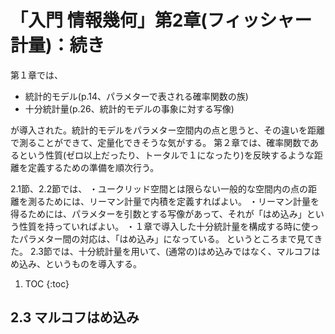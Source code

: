 # 「入門 情報幾何」第2章(フィッシャー計量)：続き

第１章では、
- 統計的モデル(p.14、パラメターで表される確率関数の族)
- 十分統計量(p.26、統計的モデルの事象に対する写像)

が導入された。統計的モデルをパラメター空間内の点と思うと、その違いを距離で測ることができて、定量化できそうな気がする。
第２章では、確率関数であるという性質(ゼロ以上だったり、トータルで１になったり)を反映するような距離を定義するための準備を順次行う。

2.1節、2.2節では、
・ユークリッド空間とは限らない一般的な空間内の点の距離を測るためには、リーマン計量で内積を定義すればよい。
・リーマン計量を得るためには、パラメターを引数とする写像があって、それが「はめ込み」という性質を持っていればよい。
・１章で導入した十分統計量を構成する時に使ったパラメター間の対応は、「はめ込み」になっている。
というところまで見てきた。
2.3節では、十分統計量を用いて、(通常の)はめ込みではなく、マルコフはめ込み、というものを導入する。


1. TOC
{:toc}

## 2.3 マルコフはめ込み

